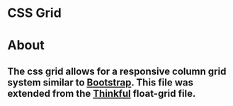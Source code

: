 # CSS Grid

# About

## The css grid allows for a responsive column grid system similar to [Bootstrap](http://getbootstrap.com/). This file was extended from the [Thinkful](https://www.thinkful.com/) float-grid file. 
